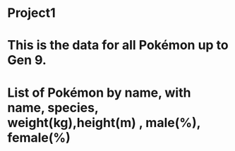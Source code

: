 # Project1

# This is the data for all Pokémon up to Gen 9.

# List of Pokémon by name, with name, species, weight(kg),height(m) , male(%), female(%)
